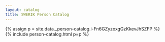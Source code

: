 ```yaml
---
layout: catalog
title: SWERIK Person Catalog
---
```

{% assign p = site.data._person-catalog.i-Fn6GZyzoxgGzKkevJhSZFP %}
{% include person-catalog.html p=p %}

